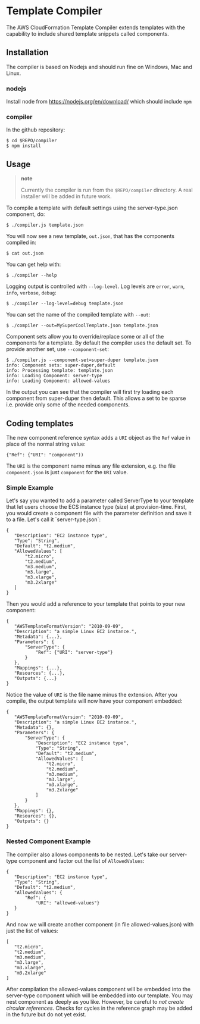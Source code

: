 Template Compiler
=================

The AWS CloudFormation Template Compiler extends templates with the
capability to include shared template snippets called components.

Installation
------------

The compiler is based on Nodejs and should run fine on Windows, Mac and
Linux.

### nodejs

Install node from <https://nodejs.org/en/download/> which should include
`npm`

### compiler

In the github repository:

    $ cd $REPO/compiler
    $ npm install

Usage
-----

> **note**
>
> Currently the compiler is run from the `$REPO/compiler` directory. A
> real installer will be added in future work.

To compile a template with default settings using the server-type.json
component, do:

    $ ./compiler.js template.json 

You will now see a new template, `out.json`, that has the components
compiled in:

    $ cat out.json

You can get help with:

    $ ./compiler --help

Logging output is controlled with `--log-level`. Log levels are `error`,
`warn`, `info`, `verbose`, `debug`:

    $ ./compiler --log-level=debug template.json

You can set the name of the compiled template with `--out`:

    $ ./compiler --out=MySuperCoolTemplate.json template.json

Component sets allow you to override/replace some or all of the
components for a template. By default the compiler uses the default set.
To provide another set, use `--component-set`:

    $ ./compiler.js --component-set=super-duper template.json                                    
    info: Component sets: super-duper,default
    info: Processing template: template.json
    info: Loading Component: server-type
    info: Loading Component: allowed-values

In the output you can see that the compiler will first try loading each
component from super-duper then default. This allows a set to be sparse
i.e. provide only some of the needed components.

Coding templates
----------------

The new component reference syntax adds a `URI` object as the `Ref`
value in place of the normal string value:

    {"Ref": {"URI": "component"))

The `URI` is the component name minus any file extension, e.g. the file
`component.json` is just `component` for the `URI` value.

### Simple Example

Let's say you wanted to add a parameter called ServerType to your
template that let users choose the ECS instance type (size) at
provision-time. First, you would create a component file with the
parameter definition and save it to a file. Let's call it
\`server-type.json\`:

    {
       "Description": "EC2 instance type",
       "Type": "String",
       "Default": "t2.medium",
       "AllowedValues": [
           "t2.micro",
           "t2.medium",
           "m3.medium",
           "m3.large",
           "m3.xlarge",
           "m3.2xlarge"
       ]
    }

Then you would add a reference to your template that points to your new
component:

    {
       "AWSTemplateFormatVersion": "2010-09-09",
       "Description": "a simple Linux EC2 instance.",
       "Metadata": {...},
       "Parameters": {
           "ServerType": {
               "Ref": {"URI": "server-type"}
           }
       },
       "Mappings": {...},
       "Resources": {...},
       "Outputs": {...}
    }

Notice the value of `URI` is the file name minus the extension. After
you compile, the output template will now have your component embedded:

    {
       "AWSTemplateFormatVersion": "2010-09-09",
       "Description": "a simple Linux EC2 instance.",
       "Metadata": {},
       "Parameters": {
           "ServerType": {
               "Description": "EC2 instance type",
               "Type": "String",
               "Default": "t2.medium",
               "AllowedValues": [
                   "t2.micro",
                   "t2.medium",
                   "m3.medium",
                   "m3.large",
                   "m3.xlarge",
                   "m3.2xlarge"
               ]
           }
       },
       "Mappings": {},
       "Resources": {},
       "Outputs": {}
    }

### Nested Component Example

The compiler also allows components to be nested. Let's take our
server-type component and factor out the list of `AllowedValues`:

    {
       "Description": "EC2 instance type",
       "Type": "String",
       "Default": "t2.medium",
       "AllowedValues": {
           "Ref": {
               "URI": "allowed-values"}
       }
    }

And now we will create another component (in file allowed-values.json)
with just the list of values:

    [
       "t2.micro",
       "t2.medium",
       "m3.medium",
       "m3.large",
       "m3.xlarge",
       "m3.2xlarge"
    ]

After compilation the allowed-values component will be embedded into the
server-type component which will be embedded into our template. You may
nest component as deeply as you like. However, be careful to *not create
circular references*. Checks for cycles in the reference graph may be
added in the future but do not yet exist.
